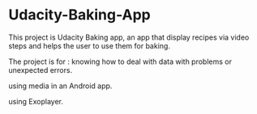 # Udacity-Baking-App

This project is Udacity Baking app, an app that display recipes via video steps and helps the user to use them for baking.

The project is for : knowing how to deal with data with problems or unexpected errors.

using media in an Android app.

using Exoplayer.

